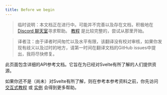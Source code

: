 ```yaml
---
title: Before we begin
---
```


> 临时说明：本文档正在进行中。可能并不完善以及存在文档，积极地在 [Discord 聊天室](chat)寻求帮助。 [教程](tutorial) 是比较完整的，尝试从那里开始。

> 译者注：由于译者时间匆忙以及水平有限，该翻译没有校对审核，如果你发现有歧义以及过时的地方，请第一时间在翻译文档的GitHub issues中提出，我将尽快修复。

此页面包含详细的API参考文档。它旨在为已经对Svelte有所了解的人们提供资源。

如果你还不是（尚未）对Svelte有所了解，则在参考本参考资料之前，你先访问 [交互式教程](tutorial) 或 [实例](examples) 会得到更多帮助。
